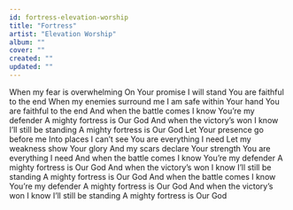 ```yaml
---
id: fortress-elevation-worship
title: "Fortress"
artist: "Elevation Worship"
album: ""
cover: ""
created: ""
updated: ""
---
```


When my fear is overwhelming
On Your promise I will stand
You are faithful to the end
When my enemies surround me
I am safe within Your hand
You are faithful to the end
And when the battle comes
I know You’re my defender
A mighty fortress is Our God
And when the victory’s won
I know I’ll still be standing
A mighty fortress is Our God
Let Your presence go before me
Into places I can’t see
You are everything I need
Let my weakness show Your glory
And my scars declare Your strength
You are everything I need
And when the battle comes
I know You’re my defender
A mighty fortress is Our God
And when the victory’s won
I know I’ll still be standing
A mighty fortress is Our God
And when the battle comes
I know You’re my defender
A mighty fortress is Our God
And when the victory’s won
I know I’ll still be standing
A mighty fortress is Our God